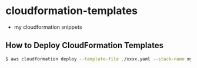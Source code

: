 # cloudformation-templates

- my cloudformation snippets

## How to Deploy CloudFormation Templates

```bash
$ aws cloudformation deploy --template-file ./xxxx.yaml --stack-name mystack
```